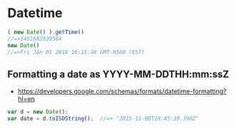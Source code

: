 # Datetime

```js
( new Date() ).getTime()
//=>1451682939584
new Date()
//=>Fri Jan 01 2016 16:15:48 GMT-0500 (EST)
```

## Formatting a date as YYYY-MM-DDTHH:mm:ssZ
- https://developers.google.com/schemas/formats/datetime-formatting?hl=en
```js
var d = new Date();
var date = d.toISOString();  //=> "2015-11-08T19:45:39.390Z"
```
